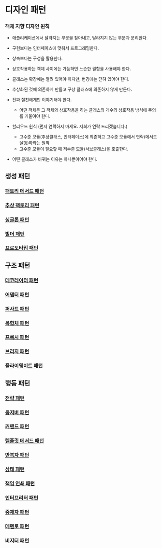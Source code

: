 # 디자인 패턴

### 객체 지향 디자인 원칙

- 애플리케이션에서 달라지는 부분을 찾아내고, 달라지지 않는 부분과 분리한다.


- 구현보다는 인터페이스에 맞춰서 프로그래밍한다.


- 상속보다는 구성을 활용한다.


- 상호작용하는 객체 사이에는 가능하면 느슨한 결합을 사용해야 한다.


- 클래스는 확장에는 열려 있어야 하지만, 변경에는 닫혀 있어야 한다.


- 추상화된 것에 의존하게 만들고 구상 클래스에 의존하지 않게 만든다.


- 진짜 절친에게만 이야기해야 한다.
  - 어떤 객체든 그 객체와 상호작용을 하는 클래스의 개수와 상호작용 방식에 주의를 기울여야 한다.


- 할리우드 원칙 (먼저 연락하지 마세요. 저희가 연락 드리겠습니다.)
  - 고수준 모듈(추상클래스, 인터페이스)에 의존하고 고수준 모듈에서 연락(메서드 실행)하라는 원칙
  - 고수준 모듈이 필요할 때 저수준 모듈(서브클래스)을 호출한다.


- 어떤 클래스가 바뀌는 이유는 하나뿐이어야 한다.

## 생성 패턴

### [팩토리 메서드 패턴](https://github.com/genesis12345678/TIL/blob/main/Java/java8/designpattern/creational/factoryMethod/FactoryMethod.md)
### [추상 팩토리 패턴](https://github.com/genesis12345678/TIL/blob/main/Java/java8/designpattern/creational/absractFactory/AbstractFactory.md)
### [싱글톤 패턴](https://github.com/genesis12345678/TIL/blob/main/Java/java8/designpattern/creational/singleton/Singleton.md)
### [빌더 패턴](https://github.com/genesis12345678/TIL/blob/main/Java/java8/designpattern/creational/builder/Builder.md)
### [프로토타입 패턴](https://github.com/genesis12345678/TIL/blob/main/Java/java8/designpattern/creational/prototype/Prototype.md)

## 구조 패턴

### [데코레이터 패턴](https://github.com/genesis12345678/TIL/blob/main/Java/java8/designpattern/structural/decorator/Decorator.md)
### [어댑터 패턴](https://github.com/genesis12345678/TIL/blob/main/Java/java8/designpattern/structural/adapter/Adapter.md)
### [퍼사드 패턴](https://github.com/genesis12345678/TIL/blob/main/Java/java8/designpattern/structural/facade/Facade.md)
### [복합체 패턴](https://github.com/genesis12345678/TIL/blob/main/Java/java8/designpattern/structural/composite/Composite.md)
### [프록시 패턴](https://github.com/genesis12345678/TIL/blob/main/Java/java8/designpattern/structural/proxy/Proxy.md)
### [브리지 패턴](https://github.com/genesis12345678/TIL/blob/main/Java/java8/designpattern/structural/bridge/Bridge.md)
### [플라이웨이트 패턴](https://github.com/genesis12345678/TIL/blob/main/Java/java8/designpattern/structural/flyweight/Flyweight.md)

## 행동 패턴

### [전략 패턴](https://github.com/genesis12345678/TIL/blob/main/Java/java8/designpattern/behavioral/strategy/Strategy.md)
### [옵저버 패턴](https://github.com/genesis12345678/TIL/blob/main/Java/java8/designpattern/behavioral/observer/Observer.md)
### [커맨드 패턴](https://github.com/genesis12345678/TIL/blob/main/Java/java8/designpattern/behavioral/command/Command.md)
### [템플릿 메서드 패턴](https://github.com/genesis12345678/TIL/blob/main/Java/java8/designpattern/behavioral/templateMethod/TemplateMethod.md)
### [반복자 패턴](https://github.com/genesis12345678/TIL/blob/main/Java/java8/designpattern/behavioral/iterator/Iterator.md)
### [상태 패턴](https://github.com/genesis12345678/TIL/blob/main/Java/java8/designpattern/behavioral/state/State.md)
### [책임 연쇄 패턴](https://github.com/genesis12345678/TIL/blob/main/Java/java8/designpattern/behavioral/chainOfResponsibility/ChainOfResponsibility.md)
### [인터프리터 패턴](https://github.com/genesis12345678/TIL/blob/main/Java/java8/designpattern/behavioral/interpreter/Interpreter.md)
### [중재자 패턴](https://github.com/genesis12345678/TIL/blob/main/Java/java8/designpattern/behavioral/mediator/Mediator.md)
### [메멘토 패턴](https://github.com/genesis12345678/TIL/blob/main/Java/java8/designpattern/behavioral/memento/Memento.md)
### [비지터 패턴](https://github.com/genesis12345678/TIL/blob/main/Java/java8/designpattern/behavioral/visitor/Visitor.md)